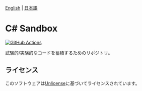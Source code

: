 [English](README.md) | [日本語](README.ja.md)

# C# Sandbox

[![GitHub Actions](../../actions/workflows/build.yml/badge.svg)](../../actions)

試験的/実験的なコードを蓄積するためのリポジトリ。

## ライセンス

このソフトウェアは[Unlicense](LICENSE)に基づいてライセンスされています。
